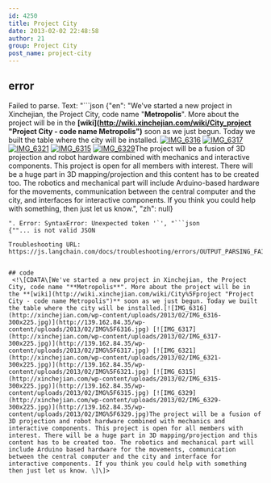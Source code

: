```yaml
---
id: 4250
title: Project City
date: 2013-02-02 22:48:58
author: 21
group: Project City
post_name: project-city
---
```


## error
Failed to parse. Text: "```json
{"en": "We've started a new project in Xinchejian, the Project City, code name \"**Metropolis**\". More about the project will be in the **[wiki](http://wiki.xinchejian.com/wiki/City_project \"Project City - code name Metropolis\")** soon as we just begun. Today we built the table where the city will be installed. [![IMG_6316](http://xinchejian.com/wp-content/uploads/2013/02/IMG_6316-300x225.jpg)](http://139.162.84.35/wp-content/uploads/2013/02/IMG_6316.jpg) [![IMG_6317](http://xinchejian.com/wp-content/uploads/2013/02/IMG_6317-300x225.jpg)](http://139.162.84.35/wp-content/uploads/2013/02/IMG_6317.jpg) [![IMG_6321](http://xinchejian.com/wp-content/uploads/2013/02/IMG_6321-300x225.jpg)](http://139.162.84.35/wp-content/uploads/2013/02/IMG_6321.jpg) [![IMG_6315](http://xinchejian.com/wp-content/uploads/2013/02/IMG_6315-300x225.jpg)](http://139.162.84.35/wp-content/uploads/2013/02/IMG_6315.jpg) [![IMG_6329](http://xinchejian.com/wp-content/uploads/2013/02/IMG_6329-300x225.jpg)](http://139.162.84.35/wp-content/uploads/2013/02/IMG_6329.jpg)The project will be a fusion of 3D projection and robot hardware combined with mechanics and interactive components. This project is open for all members with interest. There will be a huge part in 3D mapping/projection and this content has to be created too. The robotics and mechanical part will include Arduino-based hardware for the movements, communication between the central computer and the city, and interfaces for interactive components. If you think you could help with something, then just let us know.", "zh": null}
```
". Error: SyntaxError: Unexpected token '`', "```json
{""... is not valid JSON

Troubleshooting URL: https://js.langchain.com/docs/troubleshooting/errors/OUTPUT_PARSING_FAILURE/


## code
 <!\[CDATA\[We've started a new project in Xinchejian, the Project City, code name "**Metropolis**". More about the project will be in the **[wiki](http://wiki.xinchejian.com/wiki/City%5Fproject "Project City - code name Metropolis")** soon as we just begun. Today we built the table where the city will be installed.[![IMG_6316](http://xinchejian.com/wp-content/uploads/2013/02/IMG_6316-300x225.jpg)](http://139.162.84.35/wp-content/uploads/2013/02/IMG%5F6316.jpg) [![IMG_6317](http://xinchejian.com/wp-content/uploads/2013/02/IMG_6317-300x225.jpg)](http://139.162.84.35/wp-content/uploads/2013/02/IMG%5F6317.jpg) [![IMG_6321](http://xinchejian.com/wp-content/uploads/2013/02/IMG_6321-300x225.jpg)](http://139.162.84.35/wp-content/uploads/2013/02/IMG%5F6321.jpg) [![IMG_6315](http://xinchejian.com/wp-content/uploads/2013/02/IMG_6315-300x225.jpg)](http://139.162.84.35/wp-content/uploads/2013/02/IMG%5F6315.jpg) [![IMG_6329](http://xinchejian.com/wp-content/uploads/2013/02/IMG_6329-300x225.jpg)](http://139.162.84.35/wp-content/uploads/2013/02/IMG%5F6329.jpg)The project will be a fusion of 3D projection and robot hardware combined with mechanics and interactive components. This project is open for all members with interest. There will be a huge part in 3D mapping/projection and this content has to be created too. The robotics and mechanical part will include Arduino based hardware for the movements, communication between the central computer and the city and interface for interactive components. If you think you could help with something then just let us know. \]\]> 
